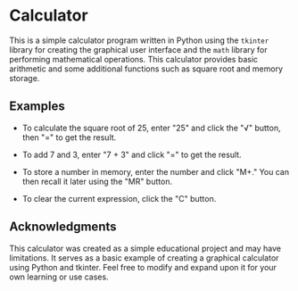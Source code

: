 ﻿# Calculator

This is a simple calculator program written in Python using the `tkinter` library for creating the graphical user interface and the `math` library for performing mathematical operations. This calculator provides basic arithmetic and some additional functions such as square root and memory storage.

## Examples

- To calculate the square root of 25, enter "25" and click the "√" button, then "=" to get the result.

- To add 7 and 3, enter "7 + 3" and click "=" to get the result.

- To store a number in memory, enter the number and click "M+." You can then recall it later using the "MR" button.

- To clear the current expression, click the "C" button.

 ## Acknowledgments
 This calculator was created as a simple educational project and may have limitations. It serves as a basic example of creating a graphical calculator using Python and tkinter. Feel free to modify and expand upon it for your own learning or use cases.
